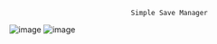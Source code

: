                                   Simple Save Manager

![image](https://github.com/user-attachments/assets/3b81dd7b-252c-4587-871e-71a8e0c74abc)
![image](https://github.com/user-attachments/assets/9d9e3153-00fe-4ac1-a6f0-8af8598a8275)


